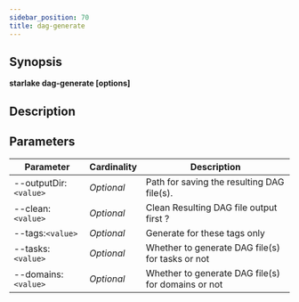 ```yaml
---
sidebar_position: 70
title: dag-generate
---
```



## Synopsis

**starlake dag-generate [options]**

## Description


## Parameters

Parameter|Cardinality|Description
---|---|---
--outputDir:`<value>`|*Optional*|Path for saving the resulting DAG file(s).
--clean:`<value>`|*Optional*|Clean Resulting DAG file output first ?
--tags:`<value>`|*Optional*|Generate for these tags only
--tasks:`<value>`|*Optional*|Whether to generate DAG file(s) for tasks or not
--domains:`<value>`|*Optional*|Whether to generate DAG file(s) for domains or not

